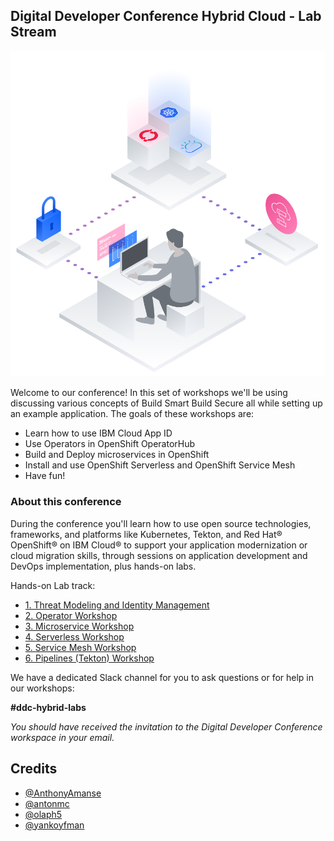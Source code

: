 
## Digital Developer Conference Hybrid Cloud - Lab Stream

![banner](.gitbook/generic/ddc_header.png)

Welcome to our conference! In this set of workshops we'll be using discussing various concepts of Build Smart Build Secure all while setting up an example application. The goals of these workshops are:

* Learn how to use IBM Cloud App ID
* Use Operators in OpenShift OperatorHub
* Build and Deploy microservices in OpenShift
* Install and use OpenShift Serverless and OpenShift Service Mesh
* Have fun!

### About this conference

During the conference you'll learn how to use open source technologies, frameworks, and platforms like Kubernetes, Tekton, and Red Hat® OpenShift® on IBM Cloud® to support your application modernization or cloud migration skills, through sessions on application development and DevOps implementation, plus hands-on labs.

Hands-on Lab track:

* [1. Threat Modeling and Identity Management](appid/threat-modeling.md)
* [2. Operator Workshop](operators/README.md)
* [3. Microservice Workshop](microservices/introduction.md)
* [4. Serverless Workshop](serverless/introduction/example-bank-app-architecture.md)
* [5. Service Mesh Workshop](mesh-lab/lab5.md)
* [6. Pipelines (Tekton) Workshop](tekton/intro.md)

We have a dedicated Slack channel for you to ask questions or for help in our workshops:

**#ddc-hybrid-labs**

*You should have received the invitation to the Digital Developer Conference workspace in your email.*

## Credits

* [@AnthonyAmanse](https://twitter.com/AnthonyAmanse)
* [@antonmc](https://twitter.com/antonmc)
* [@olaph5](https://twitter.com/olaph5)
* [@yankoyfman](https://twitter.com/yankoyfman)

